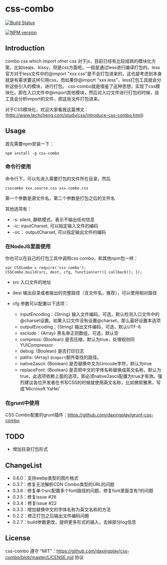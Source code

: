 # css-combo


[![Build Status](https://secure.travis-ci.org/daxingplay/css-combo.png)](http://travis-ci.org/daxingplay/css-combo)

[![NPM version](https://badge.fury.io/js/css-combo.png)](http://badge.fury.io/js/css-combo)

## Introduction
combo css which import other css
对于js，目前已经有比较成熟的模块化方案，比如seajs、kissy，但是css方面呢，一般是通过less进行编译打包的。less官方对于less文件中的@import "xxx.css"是不会打包进来的，这也是考虑到本身就是有需求要这样引用css，而如果你@import "xxx.less"，less打包工具就会分析这些引入的模块，进行打包。
css-combo就是借鉴了这种思想，实现了css模块化。即在入口文件中@import其他模块，然后对入口文件进行打包的时候，该工具会分析import的文件，把这些文件打包进来。

对于CSS模块化，欢迎大家看我这篇博文：(http://www.techcheng.com/study/css/introduce-css-combo.html)

## Usage

首先需要npm安装一下：

    npm install -g css-combo

### 命令行使用 ###

命令行下，可以先进入需要打包的文件所在目录，然后

    csscombo xxx.source.css xxx.combo.css

第一个参数是源文件名，第二个参数是打包之后的文件名

其他选项有：

* -s: silent, 静默模式，表示不输出任何信息
* -ic: inputCharset, 可以指定输入文件的编码
* -oc： outputCharset, 可以指定输出文件的编码

### 在NodeJS里面使用 ###

你也可以在自己的打包工具中调用css combo，和其他npm包一样：

    var CSSCombo = require('css-combo');
    CSSCombo.build(src, dest, cfg, function(err){ callback(); });

* src 入口文件的地址
* dest 输出目录或者输出的完整路径（含文件名，推荐），可以使用相对路径
* cfg 参数可以配置以下选项：

    * inputEncoding：{String} 输入文件编码，可选，默认检测入口文件中的@charset设置。如果入口文件没有设置@charset，那么最好设置本选项
    * outputEncoding：{String} 输出文件编码，可选，默认UTF-8
    * exclude：{Array} 黑名单正则数组，可选，默认空
    * compress: {Boolean} 是否压缩，默认为true，处理规则同YUICompressor
    * debug: {Boolean} 是否打印日志
    * paths: {Array} `@import`额外查找的路径。
    * native2ascii: {Boolean} 是否替换中文为Unicode字符，默认为true
    * replaceFont: {Boolean} 是否把中文的字体名称替换成英文名称，默认为true，此选项依赖上面的选项，即必须native2ascii配置为true才有效。强烈建议各位开发者在书写CSS的时候就使用英文名称，比如微软雅黑，写成'Microsoft YaHei'

### 在grunt中使用 ###

CSS Combo配套的grunt插件：https://github.com/daxingplay/grunt-css-combo

## TODO

* 增加目录打包形式

## ChangeList

* 0.6.0：支持webp类型的图片格式
* 0.3.7：修复无法解析CDN Combo类型的URL的问题
* 0.3.6：修复单个src配置多个font路径的问题，修复font里面含有?的问题
* 0.3.5：修复issue #26
* 0.3.4：修复issue #22
* 0.3.3：增加替换中文的字体名称为英文名称的方法
* 0.2.2：修正打包之后输出文件编码问题
* 0.2.7：build参数更改，提供更多形式的输入，去掉部分log信息

## License
css-combo 遵守 "MIT"：https://github.com/daxingplay/css-combo/blob/master/LICENSE.md 协议

